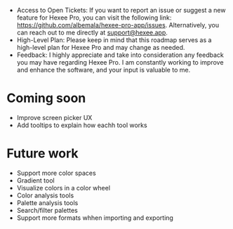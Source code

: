 - Access to Open Tickets: If you want to report an issue or suggest a new feature for Hexee Pro, you can visit the following link: https://github.com/albemala/hexee-pro-app/issues. Alternatively, you can reach out to me directly at support@hexee.app.
- High-Level Plan: Please keep in mind that this roadmap serves as a high-level plan for Hexee Pro and may change as needed.
- Feedback: I highly appreciate and take into consideration any feedback you may have regarding Hexee Pro. I am constantly working to improve and enhance the software, and your input is valuable to me.

# Coming soon

- Improve screen picker UX
- Add tooltips to explain how eachh tool works

# Future work

- Support more color spaces
- Gradient tool
- Visualize colors in a color wheel
- Color analysis tools
- Palette analysis tools
- Search/filter palettes
- Support more formats whhen importing and exporting
